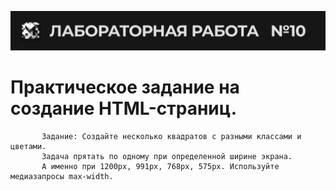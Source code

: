 ![alt MATE Programming Lab](https://github.com/MATE-Programming/Lab_logo/blob/main/lab_10.svg?raw=true)
# Практическое задание на создание HTML-страниц.
           Задание: Создайте несколько квадратов с разными классами и цветами. 
           Задача прятать по одному при определенной ширине экрана. 
           А именно при 1200px, 991px, 768px, 575px. Используйте медиазапросы max-width.


